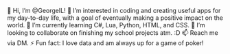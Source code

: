 👋 Hi, I’m @GeorgeIL!
👀 I’m interested in coding and creating useful apps for my day-to-day life, with a goal of eventually making a positive impact on the world.
🌱 I’m currently learning C#, Lua, Python, HTML, and CSS.
💞️ I’m looking to collaborate on finishing my school projects atm. :D
📫 Reach me via DM.
⚡ Fun fact: I love data and am always up for a game of poker!


<!---
GeorgeIL/GeorgeIL is a ✨ special ✨ repository because its `README.md` (this file) appears on your GitHub profile.
You can click the Preview link to take a look at your changes.
--->
